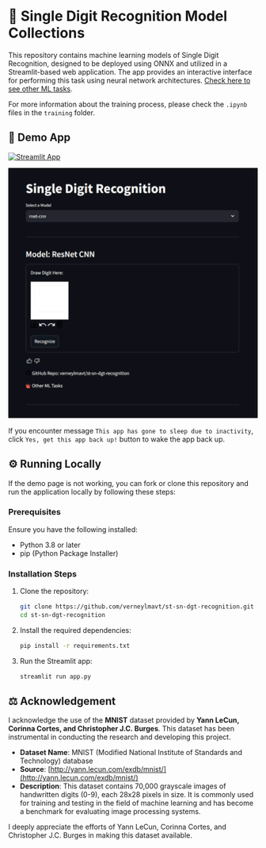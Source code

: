 # 🔢 Single Digit Recognition Model Collections

This repository contains machine learning models of Single Digit Recognition, designed to be deployed using ONNX and utilized in a Streamlit-based web application. The app provides an interactive interface for performing this task using neural network architectures. [Check here to see other ML tasks](https://github.com/verneylmavt/ml-model).

For more information about the training process, please check the `.ipynb` files in the `training` folder.

## 🎈 Demo App

[![Streamlit App](https://static.streamlit.io/badges/streamlit_badge_black_white.svg)](https://verneylogyt-sn-dgt-recognition.streamlit.app/)

![Demo GIF](https://github.com/verneylmavt/st-sn-dgt-recognition/blob/main/assets/demo.gif)

If you encounter message `This app has gone to sleep due to inactivity`, click `Yes, get this app back up!` button to wake the app back up.

<!-- [https://verneylogyt.streamlit.app/](https://verneylogyt.streamlit.app/) -->

## ⚙️ Running Locally

If the demo page is not working, you can fork or clone this repository and run the application locally by following these steps:

### Prerequisites

Ensure you have the following installed:

- Python 3.8 or later
- pip (Python Package Installer)

### Installation Steps

1. Clone the repository:

   ```bash
   git clone https://github.com/verneylmavt/st-sn-dgt-recognition.git
   cd st-sn-dgt-recognition
   ```

2. Install the required dependencies:

   ```bash
   pip install -r requirements.txt
   ```

3. Run the Streamlit app:
   ```bash
   streamlit run app.py
   ```

## ⚖️ Acknowledgement

I acknowledge the use of the **MNIST** dataset provided by **Yann LeCun, Corinna Cortes, and Christopher J.C. Burges**. This dataset has been instrumental in conducting the research and developing this project.

- **Dataset Name**: MNIST (Modified National Institute of Standards and Technology) database
- **Source**: [http://yann.lecun.com/exdb/mnist/](http://yann.lecun.com/exdb/mnist/)
- **Description**: This dataset contains 70,000 grayscale images of handwritten digits (0-9), each 28x28 pixels in size. It is commonly used for training and testing in the field of machine learning and has become a benchmark for evaluating image processing systems.

I deeply appreciate the efforts of Yann LeCun, Corinna Cortes, and Christopher J.C. Burges in making this dataset available.
